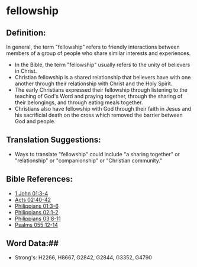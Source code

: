 # fellowship #

## Definition: ##

In general, the term "fellowship" refers to friendly interactions between members of a group of people who share similar interests and experiences.

* In the Bible, the term "fellowship" usually refers to the unity of believers in Christ.
* Christian fellowship is a shared relationship that believers have with one another through their relationship with Christ and the Holy Spirit.
* The early Christians expressed their fellowship through listening to the teaching of God's Word and praying together, through the sharing of their belongings, and through eating meals together.
* Christians also have fellowship with God through their faith in Jesus and his sacrificial death on the cross which removed the barrier between God and people.

## Translation Suggestions: ##

* Ways to translate "fellowship" could include "a sharing together" or  "relationship" or "companionship" or "Christian community."

## Bible References: ##

* [1 John 01:3-4](rc://en/tn/help/1jn/01/03)
* [Acts 02:40-42](rc://en/tn/help/act/02/40)
* [Philippians 01:3-6](rc://en/tn/help/php/01/03)
* [Philippians 02:1-2](rc://en/tn/help/php/02/01)
* [Philippians 03:8-11](rc://en/tn/help/php/03/08)
* [Psalms 055:12-14](rc://en/tn/help/psa/055/012)

## Word Data:##

* Strong's: H2266, H8667, G2842, G2844, G3352, G4790

